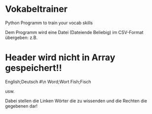 # Vokabeltrainer
Python Programm to train your vocab skills

Dem Programm wird eine Datei (Dateiende Beliebig) im CSV-Format übergeben:
z.B.

# Header wird nicht in Array gespeichert!!
English;Deutsch #\n
Word;Wort
Fish;Fisch

usw.

Dabei stellen die Linken Wörter die zu wissenden und die Rechten die gegebenen dar!
